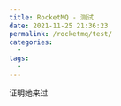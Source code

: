 ```yaml
---
title: RocketMQ - 测试
date: 2021-11-25 21:36:23
permalink: /rocketmq/test/
categories:
  - 
tags: 
  - 
---
```


证明她来过